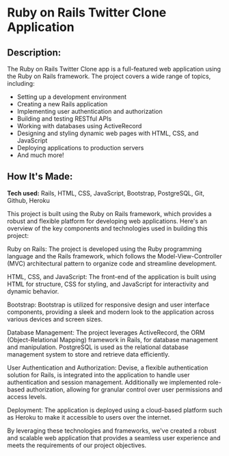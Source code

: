 # Ruby on Rails Twitter Clone Application

## Description:

The Ruby on Rails Twitter Clone app is a full-featured web application using the Ruby on Rails framework. The project covers a wide range of topics, including:

- Setting up a development environment
- Creating a new Rails application
- Implementing user authentication and authorization
- Building and testing RESTful APIs
- Working with databases using ActiveRecord
- Designing and styling dynamic web pages with HTML, CSS, and JavaScript
- Deploying applications to production servers
- And much more!


## How It's Made:

**Tech used:** Rails, HTML, CSS, JavaScript, Bootstrap, PostgreSQL, Git, Github, Heroku

This project is built using the Ruby on Rails framework, which provides a robust and flexible platform for developing web applications. Here's an overview of the key components and technologies used in building this project:

Ruby on Rails: The project is developed using the Ruby programming language and the Rails framework, which follows the Model-View-Controller (MVC) architectural pattern to organize code and streamline development.

HTML, CSS, and JavaScript: The front-end of the application is built using HTML for structure, CSS for styling, and JavaScript for interactivity and dynamic behavior.

Bootstrap: Bootstrap is utilized for responsive design and user interface components, providing a sleek and modern look to the application across various devices and screen sizes.

Database Management: The project leverages ActiveRecord, the ORM (Object-Relational Mapping) framework in Rails, for database management and manipulation. PostgreSQL is used as the relational database management system to store and retrieve data efficiently.

User Authentication and Authorization: Devise, a flexible authentication solution for Rails, is integrated into the application to handle user authentication and session management. Additionally we implemented role-based authorization, allowing for granular control over user permissions and access levels.

Deployment: The application is deployed using a cloud-based platform such as Heroku to make it accessible to users over the internet.

By leveraging these technologies and frameworks, we've created a robust and scalable web application that provides a seamless user experience and meets the requirements of our project objectives.

